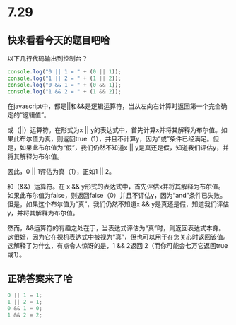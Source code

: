 # 7.29

## 快来看看今天的题目吧哈

以下几行代码输出到控制台？

```javascript
console.log("0 || 1 = " + (0 || 1));
console.log("1 || 2 = " + (1 || 2));
console.log("0 && 1 = " + (0 && 1));
console.log("1 && 2 = " + (1 && 2));
```

在javascript中，都是||和&&是逻辑运算符，当从左向右计算时返回第一个完全确定的“逻辑值”。

或（||）运算符。在形式为x || y的表达式中，首先计算x并将其解释为布尔值。如果此布尔值为真，则返回true（1），并且不计算y，因为“或”条件已经满足。但是，如果此布尔值为“假”，我们仍然不知道x || y是真还是假，知道我们评估y，并将其解释为布尔值。

因此，0 || 1评估为真（1），正如1 || 2。

和（&&）运算符。在 x && y形式的表达式中，首先评估x并将其解释为布尔值。如果此布尔值为false，则返回false（0）并且不评估y，因为“and”条件已失败。但是，如果这个布尔值为“真”，我们仍然不知道x && y是真还是假，知道我们评估y，并将其解释为布尔值。

然而，&&运算符的有趣之处在于，当表达式评估为“真”时，则返回表达式本身。这很好，因为它在裸机表达式中被视为“真”，但也可以用于在您关心时返回该值。这解释了为什么，有点令人惊讶的是，1 && 2返回 2（而你可能会七万它返回true或1）。

## 正确答案来了哈

```javascript
0 || 1 = 1;
1 || 2 = 1;
0 && 1 = 0;
1 && 2 = 2;
```

